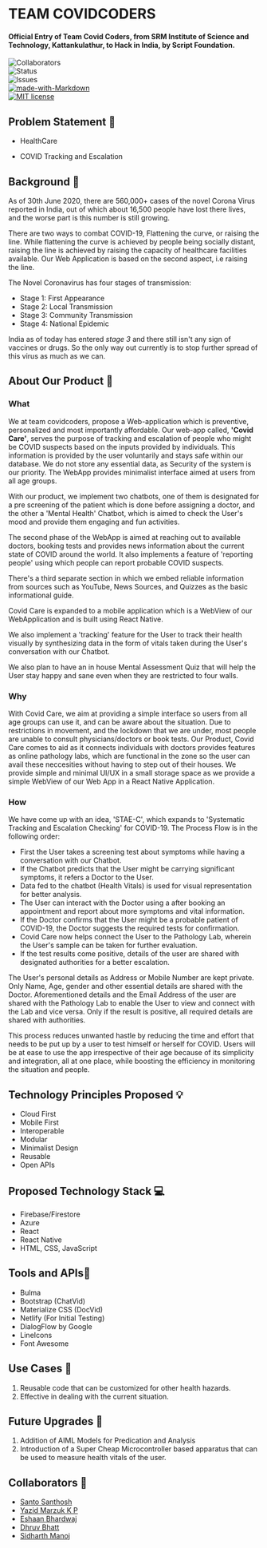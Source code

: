 # TEAM COVIDCODERS

#### Official Entry of Team Covid Coders, from SRM Institute of Science and Technology, Kattankulathur, to Hack in India, by Script Foundation.

![Collaborators](https://img.shields.io/badge/collaborators-5-red)<br>
![Status](https://img.shields.io/badge/status-completed-yellow)<br>
![Issues](https://img.shields.io/badge/issues-0-blue)<br>
[![made-with-Markdown](https://img.shields.io/badge/Made%20with-Markdown-1f425f.svg)](http://commonmark.org)<br>
[![MIT license](https://img.shields.io/badge/License-MIT-blue.svg)](https://lbesson.mit-license.org/)<br>

## Problem Statement 🚧

-  HealthCare

-  COVID Tracking and Escalation

## Background 📖

 As of 30th June 2020, there are 560,000+ cases of the novel Corona Virus reported in India, out of which  about 16,500 people have lost there lives, and the worse part is this number is still growing. 

 There are two ways to combat COVID-19, Flattening the curve, or raising the line. While flattening the curve is achieved by people being socially distant, raising the line is achieved by raising the capacity of healthcare facilities available. Our Web Application is based on the second aspect, i.e raising the line.

  The Novel Coronavirus has four stages of transmission:

- Stage 1: First Appearance
- Stage 2: Local Transmission
- Stage 3: Community Transmission
- Stage 4: National Epidemic <br>

 India as of today has entered *stage 3* and there still isn't any sign of vaccines or drugs. So the only way out currently is to stop further spread of this virus as much as we can.

## About Our Product 🔧

### What

 We at team covidcoders, propose a Web-application which is preventive, personalized and most importantly affordable. Our web-app called, **'Covid Care'**, serves the purpose of tracking and escalation of people who might be COVID suspects based on the inputs provided by individuals. This information is provided by the user voluntarily and stays safe within our database. We do not store any essential data, as Security of the system is our priority. The WebApp provides minimalist interface aimed at users from all age groups. 

 With our product, we implement two chatbots, one of them is designated for a pre screening of the patient which is done before assigning a doctor, and the other a 'Mental Health' Chatbot, which is aimed to check the User's mood and provide them engaging and fun activities. 

 The second phase of the WebApp is aimed at reaching out to available doctors, booking tests and provides news information about the current state of COVID around the world. It also implements a feature of 'reporting people' using which people can report probable COVID suspects.

 There's a third separate section in which we embed reliable information from sources such as YouTube, News Sources, and Quizzes as the basic informational guide.

 Covid Care is expanded to a mobile application which is a WebView of our WebApplication and is built using React Native.

 We also implement a 'tracking' feature for the User to track their health visually by synthesizing data in the form of vitals taken during the User's conversation with our Chatbot.

 We also plan to have an in house Mental Assessment Quiz that will help the User stay happy and sane even when they are restricted to four walls.

### Why

 With Covid Care, we aim at providing a simple interface so users from all age groups can use it, and can be aware about the situation. Due to restrictions in movement, and the lockdown that we are under, most people are unable to consult physicians/doctors or book tests. Our Product, Covid Care comes to aid as it connects individuals with doctors provides features as online pathology labs, which are functional in the zone so the user can avail these neccesities without having to step out of their houses. We provide simple and minimal UI/UX in a small storage space as we provide a simple WebView of our Web App in a React Native Application.

### How

 We have come up with an idea, 'STAE-C', which expands to 'Systematic Tracking and Escalation Checking' for COVID-19. The Process Flow is in the following order:

- First the User takes a screening test about symptoms while having a conversation with our Chatbot.
- If the Chatbot predicts that the User might be carrying significant symptoms, it refers a Doctor to the User.
- Data fed to the chatbot (Health Vitals) is used for visual representation for better analysis. 
- The User can interact with the Doctor using a  after booking an appointment and report about more symptoms and vital information.
- If the Doctor confirms that the User might be a probable patient of COVID-19, the Doctor suggests the required tests for confirmation.
- Covid Care now helps connect the User to the Pathology Lab, wherein the User's sample can be taken for further evaluation.
- If the test results come positive, details of the user are shared with designated authorities for a better escalation.

 The User's personal details as Address or Mobile Number are kept private. Only Name, Age, gender and other essential details are shared with the Doctor. Aforementioned details and the Email Address of the user are shared with the Pathology Lab to enable the User to view and connect with the Lab and vice versa. Only if the result is positive, all required details are shared with authorities.

 This process reduces unwanted hastle by reducing the time and effort that needs to be put up by a user to test himself or herself for COVID. Users will be at ease to use the app irrespective of their age because of its simplicity and integration, all at one place, while boosting the efficiency in monitoring the situation and people.

## Technology Principles Proposed 💡

- Cloud First
- Mobile First
- Interoperable
- Modular
- Minimalist Design
- Reusable
- Open APIs

## Proposed Technology Stack 💻

- Firebase/Firestore
- Azure
- React
- React Native
- HTML, CSS, JavaScript

## Tools and APIs🎯

- Bulma
- Bootstrap (ChatVid)
- Materialize CSS (DocVid)
- Netlify (For Initial Testing)
- DialogFlow by Google
- LineIcons
- Font Awesome

## Use Cases 🤝

1. Reusable code that can be customized for other health hazards.
2. Effective in dealing with the current situation.

## Future Upgrades 👀

1. Addition of AIML Models for Predication and Analysis
2. Introduction of a Super Cheap Microcontroller based apparatus that can be used to measure health vitals of the user.

## Collaborators 🤖

- [Santo Santhosh](https://github.com/santomat-5111)
- [Yazid Marzuk K P](https://github.com/yazidmarzuk)
- [Eshaan Bhardwaj](https://github.com/Eshaan-B)
- [Dhruv Bhatt](https://github.com/dhruvbhatt702)
- [Sidharth Manoj](https://github.com/Sidharth092)
